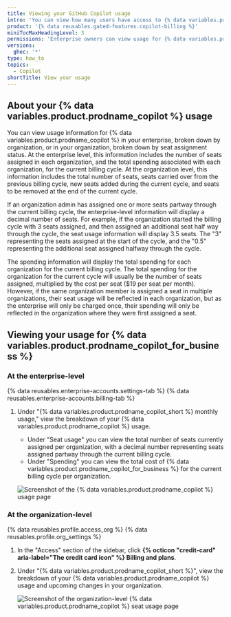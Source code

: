```yaml
---
title: Viewing your GitHub Copilot usage
intro: 'You can view how many users have access to {% data variables.product.prodname_copilot %} across all the organizations in your enterprise.'
product: '{% data reusables.gated-features.copilot-billing %}'
miniTocMaxHeadingLevel: 3
permissions: 'Enterprise owners can view usage for {% data variables.product.prodname_copilot %} in their enterprise.'
versions:
  ghec: '*'
type: how_to
topics:
  - Copilot
shortTitle: View your usage
---
```


## About your {% data variables.product.prodname_copilot %} usage

You can view usage information for {% data variables.product.prodname_copilot %} in your enterprise, broken down by organization, or in your organization, broken down by seat assignment status. At the enterprise level, this information includes the number of seats assigned in each organization, and the total spending associated with each organization, for the current billing cycle. At the organization level, this information includes the total number of seats, seats carried over from the previous billing cycle, new seats added during the current cycle, and seats to be removed at the end of the current cycle. 

If an organization admin has assigned one or more seats partway through the current billing cycle, the enterprise-level information will display a decimal number of seats. For example, if the organization started the billing cycle with 3 seats assigned, and then assigned an additional seat half way through the cycle, the seat usage information will display 3.5 seats. The "3" representing the seats assigned at the start of the cycle, and the "0.5" representing the additional seat assigned halfway through the cycle. 

The spending information will display the total spending for each organization for the current billing cycle. The total spending for the organization for the current cycle will usually be the number of seats assigned, multiplied by the cost per seat ($19 per seat per month). However, if the same organization member is assigned a seat in multiple organizations, their seat usage will be reflected in each organization, but as the enterprise will only be charged once, their spending will only be reflected in the organization where they were first assigned a seat.

## Viewing your usage for {% data variables.product.prodname_copilot_for_business %}

### At the enterprise-level

{% data reusables.enterprise-accounts.settings-tab %}
{% data reusables.enterprise-accounts.billing-tab %}
1. Under "{% data variables.product.prodname_copilot_short %} monthly usage," view the breakdown of your {% data variables.product.prodname_copilot %} usage.
    - Under "Seat usage" you can view the total number of seats currently assigned per organization, with a decimal number representing seats assigned partway through the current billing cycle.
    - Under "Spending" you can view the total cost of {% data variables.product.prodname_copilot_for_business %} for the current billing cycle per organization.

   ![Screenshot of the {% data variables.product.prodname_copilot %} usage page](/assets/images/help/copilot/monthly-usage-enterprise.png)

### At the organization-level

{% data reusables.profile.access_org %}
{% data reusables.profile.org_settings %}
1. In the "Access" section of the sidebar, click **{% octicon "credit-card" aria-label="The credit card icon" %} Billing and plans**.
1. Under "{% data variables.product.prodname_copilot_short %}", view the breakdown of your {% data variables.product.prodname_copilot %} usage and upcoming changes in your organization.
 
   ![Screenshot of the organization-level {% data variables.product.prodname_copilot %} seat usage page](/assets/images/help/copilot/org-level-seat-view.png)
